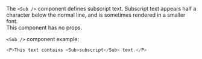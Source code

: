 The `<Sub />` component defines subscript text. Subscript text appears half a character below the normal line, and is sometimes rendered in a smaller font.  
This component has no props.

`<Sub />` component example:

```js
<P>This text contains <Sub>subscript</Sub> text.</P>
```
